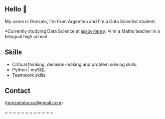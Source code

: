 ## Hello :wave:
My name is Gonzalo, I'm from Argentina and I'm a Data Scientist student.

*Currently studying Data Science at [@soyHenry](https://github.com/soyHenry).
*I'm a Maths teacher in a bilingual high school.

## Skills

* Critical thinking, decision-making and problem solving skills.
* Python | mySQL
* Teamwork skills.

## Contact
(gonzaloducca@gmail.com)

~
~
~
~
~
~
~
~
~
~
~
~
